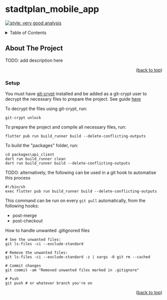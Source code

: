 # stadtplan_mobile_app
[![style: very good analysis](https://img.shields.io/badge/style-very_good_analysis-B22C89.svg)](https://pub.dev/packages/very_good_analysis)

<a name="readme-top"></a>

<!-- TABLE OF CONTENTS -->
<details>
  <summary>Table of Contents</summary>
  <ul>
    <li>
      <a href="#about-the-project">About The Project</a>
      <ul>
        <li><a href="#setup">Setup</a></li>
        <li><a href="#flutter-sdk-version">Flutter SDK Version</a></li>
        <li><a href="#firebase-sdk">Firebase SDK</a></li>
        <li><a href="#fastlane-integration">Fastlane integration</a></li>
        <li><a href="#google-maps-api">Google Maps API</a></li>
      </ul>
    </li>
  </ul>
</details>

<!-- ABOUT THE PROJECT -->
## About The Project

TODO: add description here

<p align="right">(<a href="#readme-top">back to top</a>)</p>

<!-- SETUP -->
### Setup
You must have [git-crypt](https://github.com/AGWA/git-crypt) installed and be added as a git-crypt user to decrypt the necessary files to prepare the project. See guide [here](https://medium.com/@sumitkum/securing-your-secret-keys-with-git-crypt-b2fa6ffed1a6)

To decrypt the files using git-crypt, run:
```shell
git-crypt unlock
```

To prepare the project and compile all necessary files, run:
```shell
flutter pub run build_runner build --delete-conflicting-outputs
```

To build the "packages" folder, run:
```shell
cd packages\api_client
dart run build_runner clean
dart run build_runner build --delete-conflicting-outputs
```

TODO: alternatively, the following can be used in a git hook to automatise this process
```shell
#!/bin/sh
exec flutter pub run build_runner build --delete-conflicting-outputs
```
This command can be run on every `git pull` automatically, from the following hooks:
- post-merge
- post-checkout

How to handle unwanted .gitignored files
```shell
# See the unwanted files:
git ls-files -ci --exclude-standard

# Remove the unwanted files: 
git ls-files -ci --exclude-standard -z | xargs -0 git rm --cached

# Commit changes
git commit -am "Removed unwanted files marked in .gitignore"

# Push
git push # or whatever branch you're on
```

<p align="right">(<a href="#readme-top">back to top</a>)</p>